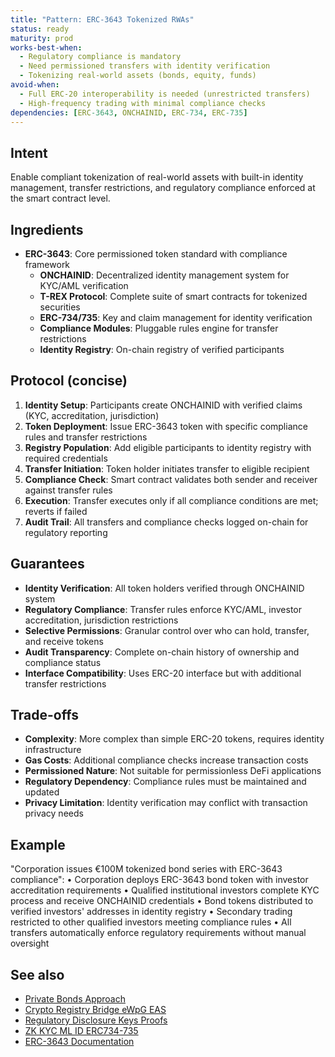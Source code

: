 ```yaml
---
title: "Pattern: ERC-3643 Tokenized RWAs"
status: ready
maturity: prod
works-best-when:
  - Regulatory compliance is mandatory
  - Need permissioned transfers with identity verification
  - Tokenizing real-world assets (bonds, equity, funds)
avoid-when:
  - Full ERC-20 interoperability is needed (unrestricted transfers)
  - High-frequency trading with minimal compliance checks
dependencies: [ERC-3643, ONCHAINID, ERC-734, ERC-735]
---
```


## Intent

Enable compliant tokenization of real-world assets with built-in identity management, transfer restrictions, and regulatory compliance enforced at the smart contract level.

## Ingredients

- **ERC-3643**: Core permissioned token standard with compliance framework
  - **ONCHAINID**: Decentralized identity management system for KYC/AML verification
  - **T-REX Protocol**: Complete suite of smart contracts for tokenized securities
  - **ERC-734/735**: Key and claim management for identity verification
  - **Compliance Modules**: Pluggable rules engine for transfer restrictions
  - **Identity Registry**: On-chain registry of verified participants

## Protocol (concise)

1. **Identity Setup**: Participants create ONCHAINID with verified claims (KYC, accreditation, jurisdiction)
2. **Token Deployment**: Issue ERC-3643 token with specific compliance rules and transfer restrictions
3. **Registry Population**: Add eligible participants to identity registry with required credentials
4. **Transfer Initiation**: Token holder initiates transfer to eligible recipient
5. **Compliance Check**: Smart contract validates both sender and receiver against transfer rules
6. **Execution**: Transfer executes only if all compliance conditions are met; reverts if failed
7. **Audit Trail**: All transfers and compliance checks logged on-chain for regulatory reporting

## Guarantees

- **Identity Verification**: All token holders verified through ONCHAINID system
- **Regulatory Compliance**: Transfer rules enforce KYC/AML, investor accreditation, jurisdiction restrictions
- **Selective Permissions**: Granular control over who can hold, transfer, and receive tokens
- **Audit Transparency**: Complete on-chain history of ownership and compliance status
- **Interface Compatibility**: Uses ERC-20 interface but with additional transfer restrictions

## Trade-offs

- **Complexity**: More complex than simple ERC-20 tokens, requires identity infrastructure
- **Gas Costs**: Additional compliance checks increase transaction costs
- **Permissioned Nature**: Not suitable for permissionless DeFi applications
- **Regulatory Dependency**: Compliance rules must be maintained and updated
- **Privacy Limitation**: Identity verification may conflict with transaction privacy needs

## Example

"Corporation issues €100M tokenized bond series with ERC-3643 compliance":
• Corporation deploys ERC-3643 bond token with investor accreditation requirements
• Qualified institutional investors complete KYC process and receive ONCHAINID credentials
• Bond tokens distributed to verified investors' addresses in identity registry
• Secondary trading restricted to other qualified investors meeting compliance rules
• All transfers automatically enforce regulatory requirements without manual oversight

## See also

- [Private Bonds Approach](../approaches/approach-private-bonds.md)
- [Crypto Registry Bridge eWpG EAS](pattern-crypto-registry-bridge-eWpG-eas.md)
- [Regulatory Disclosure Keys Proofs](pattern-regulatory-disclosure-keys-proofs.md)
- [ZK KYC ML ID ERC734-735](pattern-zk-kyc-ml-id-erc734-735.md)
- [ERC-3643 Documentation](https://docs.erc3643.org/erc-3643)

